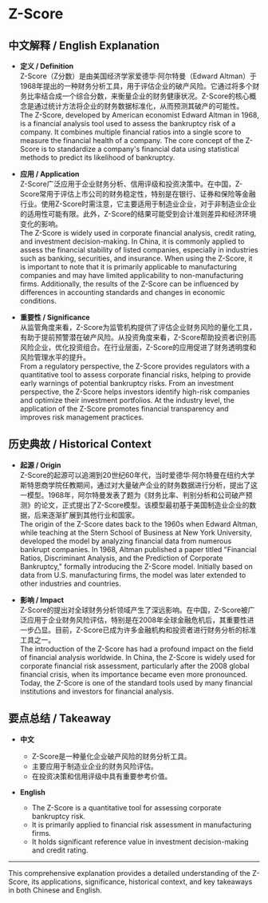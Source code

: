 # Z-Score

## 中文解释 / English Explanation

* **定义 / Definition**  
  Z-Score（Z分数）是由美国经济学家爱德华·阿尔特曼（Edward Altman）于1968年提出的一种财务分析工具，用于评估企业的破产风险。它通过将多个财务比率结合成一个综合分数，来衡量企业的财务健康状况。Z-Score的核心概念是通过统计方法将企业的财务数据标准化，从而预测其破产的可能性。  
  The Z-Score, developed by American economist Edward Altman in 1968, is a financial analysis tool used to assess the bankruptcy risk of a company. It combines multiple financial ratios into a single score to measure the financial health of a company. The core concept of the Z-Score is to standardize a company's financial data using statistical methods to predict its likelihood of bankruptcy.

* **应用 / Application**  
  Z-Score广泛应用于企业财务分析、信用评级和投资决策中。在中国，Z-Score常用于评估上市公司的财务稳定性，特别是在银行、证券和保险等金融行业。使用Z-Score时需注意，它主要适用于制造业企业，对于非制造业企业的适用性可能有限。此外，Z-Score的结果可能受到会计准则差异和经济环境变化的影响。  
  The Z-Score is widely used in corporate financial analysis, credit rating, and investment decision-making. In China, it is commonly applied to assess the financial stability of listed companies, especially in industries such as banking, securities, and insurance. When using the Z-Score, it is important to note that it is primarily applicable to manufacturing companies and may have limited applicability to non-manufacturing firms. Additionally, the results of the Z-Score can be influenced by differences in accounting standards and changes in economic conditions.

* **重要性 / Significance**  
  从监管角度来看，Z-Score为监管机构提供了评估企业财务风险的量化工具，有助于提前预警潜在破产风险。从投资角度来看，Z-Score帮助投资者识别高风险企业，优化投资组合。在行业层面，Z-Score的应用促进了财务透明度和风险管理水平的提升。  
  From a regulatory perspective, the Z-Score provides regulators with a quantitative tool to assess corporate financial risks, helping to provide early warnings of potential bankruptcy risks. From an investment perspective, the Z-Score helps investors identify high-risk companies and optimize their investment portfolios. At the industry level, the application of the Z-Score promotes financial transparency and improves risk management practices.

## 历史典故 / Historical Context

* **起源 / Origin**  
  Z-Score的起源可以追溯到20世纪60年代，当时爱德华·阿尔特曼在纽约大学斯特恩商学院任教期间，通过对大量破产企业的财务数据进行分析，提出了这一模型。1968年，阿尔特曼发表了题为《财务比率、判别分析和公司破产预测》的论文，正式提出了Z-Score模型。该模型最初基于美国制造业企业的数据，后来逐渐扩展到其他行业和国家。  
  The origin of the Z-Score dates back to the 1960s when Edward Altman, while teaching at the Stern School of Business at New York University, developed the model by analyzing financial data from numerous bankrupt companies. In 1968, Altman published a paper titled "Financial Ratios, Discriminant Analysis, and the Prediction of Corporate Bankruptcy," formally introducing the Z-Score model. Initially based on data from U.S. manufacturing firms, the model was later extended to other industries and countries.

* **影响 / Impact**  
  Z-Score的提出对全球财务分析领域产生了深远影响。在中国，Z-Score被广泛应用于企业财务风险评估，特别是在2008年全球金融危机后，其重要性进一步凸显。目前，Z-Score已成为许多金融机构和投资者进行财务分析的标准工具之一。  
  The introduction of the Z-Score has had a profound impact on the field of financial analysis worldwide. In China, the Z-Score is widely used for corporate financial risk assessment, particularly after the 2008 global financial crisis, when its importance became even more pronounced. Today, the Z-Score is one of the standard tools used by many financial institutions and investors for financial analysis.

## 要点总结 / Takeaway

* **中文**  
  - Z-Score是一种量化企业破产风险的财务分析工具。  
  - 主要应用于制造业企业的财务风险评估。  
  - 在投资决策和信用评级中具有重要参考价值。

* **English**  
  - The Z-Score is a quantitative tool for assessing corporate bankruptcy risk.  
  - It is primarily applied to financial risk assessment in manufacturing firms.  
  - It holds significant reference value in investment decision-making and credit rating.

---

This comprehensive explanation provides a detailed understanding of the Z-Score, its applications, significance, historical context, and key takeaways in both Chinese and English.